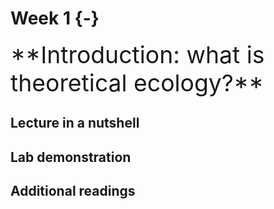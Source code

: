 # Week 1 {-} 
<div style = "font-size: 28pt"> **Introduction: what is theoretical ecology?**</div>

## Lecture in a nutshell




## Lab demonstration




## Additional readings
